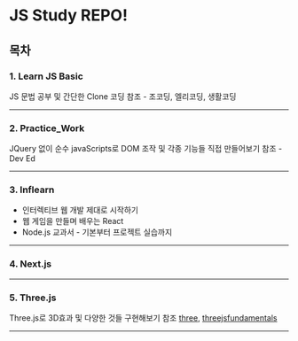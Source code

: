 # JS Study REPO!

## 목차

### 1. Learn JS Basic

JS 문법 공부 및 간단한 Clone 코딩
참조 - 조코딩, 엘리코딩, 생활코딩

---

### 2. Practice_Work

JQuery 없이 순수 javaScripts로 DOM 조작 및 각종 기능들 직접 만들어보기
참조 - Dev Ed

---

### 3. Inflearn

- 인터렉티브 웹 개발 제대로 시작하기
- 웹 게임을 만들며 배우는 React
- Node.js 교과서 - 기본부터 프로젝트 실습까지

---

### 4. Next.js

---

### 5. Three.js

Three.js로 3D효과 및 다양한 것들 구현해보기
참조 [three](https://threejs.org/), [threejsfundamentals](threejsfundamentals.org)

---

